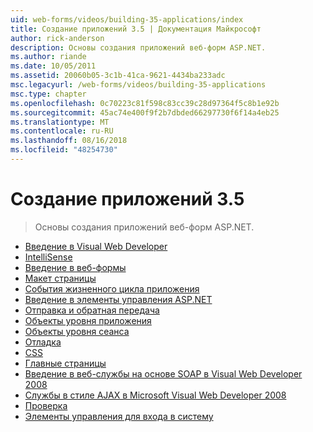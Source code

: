 ```yaml
---
uid: web-forms/videos/building-35-applications/index
title: Создание приложений 3.5 | Документация Майкрософт
author: rick-anderson
description: Основы создания приложений веб-форм ASP.NET.
ms.author: riande
ms.date: 10/05/2011
ms.assetid: 20060b05-3c1b-41ca-9621-4434ba233adc
msc.legacyurl: /web-forms/videos/building-35-applications
msc.type: chapter
ms.openlocfilehash: 0c70223c81f598c83cc39c28d97364f5c8b1e92b
ms.sourcegitcommit: 45ac74e400f9f2b7dbded66297730f6f14a4eb25
ms.translationtype: MT
ms.contentlocale: ru-RU
ms.lasthandoff: 08/16/2018
ms.locfileid: "48254730"
---
```

<a name="building-35-applications"></a>Создание приложений 3.5
====================
> Основы создания приложений веб-форм ASP.NET.


- [Введение в Visual Web Developer](intro-to-visual-web-developer.md)
- [IntelliSense](intellisense.md)
- [Введение в веб-формы](intro-to-web-forms.md)
- [Макет страницы](page-layout.md)
- [События жизненного цикла приложения](page-lifecycle-events.md)
- [Введение в элементы управления ASP.NET](intro-to-aspnet-controls.md)
- [Отправка и обратная передача](submit-and-postback.md)
- [Объекты уровня приложения](application-level-objects.md)
- [Объекты уровня сеанса](session-level-objects.md)
- [Отладка](debugging.md)
- [CSS](css.md)
- [Главные страницы](masterpages.md)
- [Введение в веб-службы на основе SOAP в Visual Web Developer 2008](an-introduction-to-soap-based-web-services-with-visual-web-developer-2008.md)
- [Службы в стиле AJAX в Microsoft Visual Web Developer 2008](ajax-style-services-with-microsoft-visual-web-developer-2008.md)
- [Проверка](validation.md)
- [Элементы управления для входа в систему](login-controls.md)

